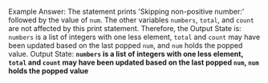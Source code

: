 Example Answer: 
The statement prints 'Skipping non-positive number:' followed by the value of `num`. The other variables `numbers`, `total`, and `count` are not affected by this print statement. Therefore, the Output State is: `numbers` is a list of integers with one less element, `total` and `count` may have been updated based on the last popped `num`, and `num` holds the popped value.
Output State: **`numbers` is a list of integers with one less element, `total` and `count` may have been updated based on the last popped `num`, `num` holds the popped value**
